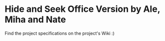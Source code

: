 # Hide and Seek Office Version by Ale, Miha and Nate 
Find the project specifications on the project's Wiki :) 
